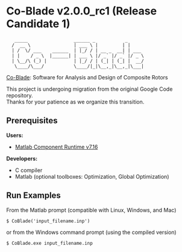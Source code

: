 Co-Blade v2.0.0_rc1 (Release Candidate 1)
========
       _____                 ______ _           _      
      /  __ \                | ___ \ |         | |     
      | /  \/ ___    ______  | |_/ / | __ _  __| | ___ 
      | |    / _ \  |______| | ___ \ |/ _` |/ _` |/ _ \
      | \__/\ (_) |          | |_/ / | (_| | (_| |  __/
       \____/\___/           \____/|_|\__,_|\__,_|\___|
                                                       
[Co-Blade](https://code.google.com/p/co-blade/): Software for Analysis and Design of Composite Rotors

This project is undergoing migration from the original Google Code repository.  
Thanks for your patience as we organize this transition.


## Prerequisites
**Users:**

* [Matlab Component Runtime v7.16](http://wind.nrel.gov/designcodes/miscellaneous/MatLab_MCRInstaller/)

**Developers:**

* C compiler
* Matlab (optional toolboxes: Optimization, Global Optimization)

## Run Examples

From the Matlab prompt (compatible with Linux, Windows, and Mac)

    $ CoBlade('input_filename.inp')

or from the Windows command prompt (using the compiled version)

    $ CoBlade.exe input_filename.inp
